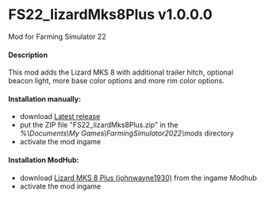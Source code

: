 # FS22_lizardMks8Plus v1.0.0.0
Mod for Farming Simulator 22

#### Description
This mod adds the Lizard MKS 8 with additional trailer hitch, optional beacon light, more base color options and more rim color options.

#### Installation manually:
* download [Latest release](https://github.com/johnwayne1930/FS22_lizardMks8Plus/releases/latest)
* put the ZIP file "FS22_lizardMks8Plus.zip" in the  
_%\Documents\My Games\FarmingSimulator2022\mods_ directory
* activate the mod ingame

#### Installation ModHub:
* download [Lizard MKS 8 Plus (johnwayne1930)](https://farming-simulator.com/mod.php?mod_id=289608) from the ingame Modhub
* activate the mod ingame
